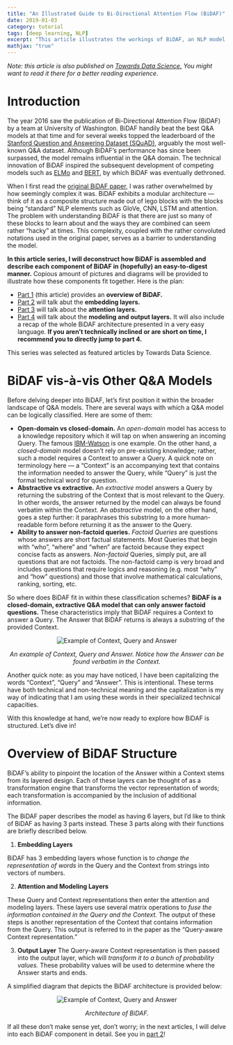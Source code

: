 ```yaml
---
title: "An Illustrated Guide to Bi-Directional Attention Flow (BiDAF)"
date: 2019-01-03
category: tutorial
tags: [deep learning, NLP]
excerpt: "This article illustrates the workings of BiDAF, an NLP model that has pushed the envelope in the Question and Answer domain."
mathjax: "true"
---
```


*Note: this article is also published on [Towards Data Science.](https://towardsdatascience.com/the-definitive-guide-to-bi-directional-attention-flow-d0e96e9e666b) You might want to read it there for a better reading experience*.


# Introduction
The year 2016 saw the publication of Bi-Directional Attention Flow (BiDAF) by a team at University of Washington. BiDAF handily beat the best Q&A models at that time and for several weeks topped the leaderboard of the [Stanford Question and Answering Dataset (SQuAD)](https://rajpurkar.github.io/SQuAD-explorer/), arguably the most well-known Q&A dataset. Although BiDAF’s performance has since been surpassed, the model remains influential in the Q&A domain. The technical innovation of BiDAF inspired the subsequent development of competing models such as [ELMo](https://arxiv.org/abs/1802.05365) and [BERT](https://arxiv.org/abs/1810.04805), by which BiDAF was eventually dethroned.

When I first read the [original BiDAF paper](https://arxiv.org/abs/1611.01603), I was rather overwhelmed by how seemingly complex it was. BiDAF exhibits a modular architecture — think of it as a composite structure made out of lego blocks with the blocks being “standard” NLP elements such as GloVe, CNN, LSTM and attention. The problem with understanding BiDAF is that there are just so many of these blocks to learn about and the ways they are combined can seem rather “hacky” at times. This complexity, coupled with the rather convoluted notations used in the original paper, serves as a barrier to understanding the model.

**In this article series, I will deconstruct how BiDAF is assembled and describe each component of BiDAF in (hopefully) an easy-to-digest manner.** Copious amount of pictures and diagrams will be provided to illustrate how these components fit together.
Here is the plan:
- [Part 1](https://towardsdatascience.com/the-definitive-guide-to-bi-directional-attention-flow-d0e96e9e666b) (this article) provides an **overview of BiDAF.**
- [Part 2](https://medium.com/@meraldo.antonio/the-definitive-guide-to-bidaf-part-2-word-embedding-character-embedding-and-contextual-c151fc4f05bb) will talk abut the **embedding layers.**
- [Part 3](https://medium.com/@meraldo.antonio/the-definitive-guide-to-bidaf-part-3-attention-92352bbdcb07) will talk about the **attention layers.**
- [Part 4](https://towardsdatascience.com/modeling-and-output-layers-in-bidaf-an-illustrated-guide-with-minions-f2e101a10d83) will talk about the **modeling and output layers.** It will also include a recap of the whole BiDAF architecture presented in a very easy language. **If you aren’t technically inclined or are short on time, I recommend you to directly jump to part 4.**

This series was selected as featured articles by Towards Data Science.

# BiDAF vis-à-vis Other Q&A Models

Before delving deeper into BiDAF, let’s first position it within the broader landscape of Q&A models. There are several ways with which a Q&A model can be logically classified. Here are some of them:

- **Open-domain vs closed-domain.**  An *open-domain* model has access to a knowledge repository which it will tap on when answering an incoming Query. The famous [IBM-Watson](https://www.ibm.com/watson) is one example. On the other hand, a *closed-domain* model doesn’t rely on pre-existing knowledge; rather, such a model requires a Context to answer a Query. A quick note on terminology here — a “Context” is an accompanying text that contains the information needed to answer the Query, while “Query” is just the formal technical word for question.
- **Abstractive vs extractive.** An *extractive* model answers a Query by returning the substring of the Context that is most relevant to the Query. In other words, the answer returned by the model can always be found verbatim within the Context. An *abstractive* model, on the other hand, goes a step further: it paraphrases this substring to a more human-readable form before returning it as the answer to the Query.
- **Ability to answer non-factoid queries.** *Factoid Queries* are questions whose answers are short factual statements. Most Queries that begin with “who”, “where” and “when” are factoid because they expect concise facts as answers. *Non-factoid* Queries, simply put, are all questions that are not factoids. The non-factoid camp is very broad and includes questions that require logics and reasoning (e.g. most “why” and “how” questions) and those that involve mathematical calculations, ranking, sorting, etc.


So where does BiDAF fit in within these classification schemes? **BiDAF is a closed-domain, extractive Q&A model that can only answer factoid questions.** These characteristics imply that BiDAF requires a Context to answer a Query. The Answer that BiDAF returns is always a substring of the provided Context.

<p style="text-align: center;">
<img src="https://miro.medium.com/max/933/1*bwHzr3hBsXMaTyzA-c0J2g.png" alt="Example of Context, Query and Answer">
</p>
<p style="text-align: center;">
<i>An example of Context, Query and Answer. Notice how the Answer can be found verbatim in the Context.</i>
</p>

Another quick note: as you may have noticed, I have been capitalizing the words “Context”, “Query” and “Answer”. This is intentional. These terms have both technical and non-technical meaning and the capitalization is my way of indicating that I am using these words in their specialized technical capacities.

With this knowledge at hand, we’re now ready to explore how BiDAF is structured. Let’s dive in!

# Overview of BiDAF Structure

BiDAF’s ability to pinpoint the location of the Answer within a Context stems from its layered design. Each of these layers can be thought of as a transformation engine that transforms the vector representation of words; each transformation is accompanied by the inclusion of additional information.

The BiDAF paper describes the model as having 6 layers, but I’d like to think of BiDAF as having 3 parts instead. These 3 parts along with their functions are briefly described below.

1. **Embedding Layers**

BiDAF has 3 embedding layers whose function is to *change the representation of words* in the Query and the Context from strings into vectors of numbers.

2. **Attention and Modeling Layers**

These Query and Context representations then enter the attention and modeling layers. These layers use several matrix operations to *fuse the information contained in the Query and the Context.* The output of these steps is another representation of the Context that contains information from the Query. This output is referred to in the paper as the “Query-aware Context representation.”

3. **Output Layer**
The Query-aware Context representation is then passed into the output layer, which will *transform it to a bunch of probability values.* These probability values will be used to determine where the Answer starts and ends.

A simplified diagram that depicts the BiDAF architecture is provided below:

<p style="text-align: center;">
<img src="https://miro.medium.com/max/7958/1*28SxjikSqEx92liYeC1yjg.jpeg" alt="Example of Context, Query and Answer"></p>
<p style="text-align: center;">
<i>Architecture of BiDAF.</i>
</p>

If all these don’t make sense yet, don’t worry; in the next articles, I will delve into each BiDAF component in detail. See you in [part 2](https://medium.com/@meraldo.antonio/the-definitive-guide-to-bidaf-part-2-word-embedding-character-embedding-and-contextual-c151fc4f05bb)!
